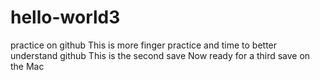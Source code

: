 # hello-world3
practice on github
This is more finger practice and time to better understand github
This is the second save
Now ready for a third save on the Mac
